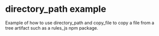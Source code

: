# directory_path example

Example of how to use directory_path and copy_file to copy a file from a tree artifact
such as a rules_js npm package.
